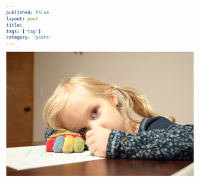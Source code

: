 ```yaml
---
published: false
layout: post
title: 
tags: ['tag']
category: 'posts'
---
```


![Watching](/media/2012/20120927-6780-600px.jpg)

